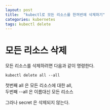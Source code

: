 ```yaml
---
layout: post
title:  "kubectl로 모든 리소스를 한꺼번에 삭제하기"
categories: kubernetes 
tags: kubectl delete
---
```


# 모든 리소스 삭제

모든 리소스를 삭제하려면 다음과 같이 명령한다.
~~~
kubectl delete all --all
~~~

첫번째 all 은 모든 리소스에 대한 all,  
두번째 --all 은 이름대신 모든 리소스

그라나 secret 은 삭제되지 않는다.

